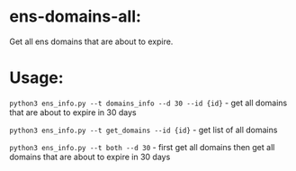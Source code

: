 # ens-domains-all:
Get all ens domains that are about to expire.


# Usage:

`python3 ens_info.py --t domains_info --d 30 --id {id}` - get all domains that are about to expire in 30 days

`python3 ens_info.py --t get_domains --id {id}` - get list of all domains

`python3 ens_info.py --t both --d 30` - first get all domains then get all domains that are about to expire in 30 days
